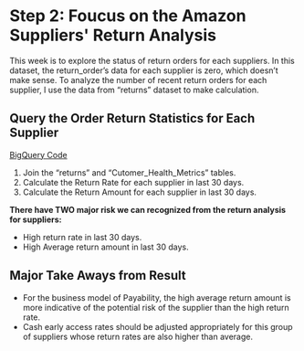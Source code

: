 # Step 2: Foucus on the Amazon Suppliers' Return Analysis
This week is to explore the status of return orders for each suppliers. In this dataset, the return_order’s data for each supplier is zero, which doesn’t make sense. To analyze the number of recent return orders for each supplier, I use the data from “returns” dataset to make calculation.
## Query the Order Return Statistics for Each Supplier
[BigQuery Code](https://github.com/wz2392/nyu-itp-spring23-payability/blob/main/Sprint%203/customer_health_metrics/30days_return_analysis.sql)
1. Join the “returns” and “Cutomer_Health_Metrics” tables. <br>
2. Calculate the Return Rate for each supplier in last 30 days.<br>
3. Calculate the Return Amount for each supplier in last 30 days.<br>

**There have TWO major risk we can recognized from the return analysis for suppliers:**
- High return rate in last 30 days.
- High Average return amount in last 30 days.<br>

## Major Take Aways from Result
- For the business model of Payability, the high average return amount is more indicative of the potential risk of the supplier than the high return rate.<br>
- Cash early access rates should be adjusted appropriately for this group of suppliers whose return rates are also higher than average.



